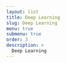 ```yaml
---
layout: list
title: Deep Learning
slug: Deep Learning
menu: true
submenu: true
order: 3
description: >
  Deep Learning
---
```


